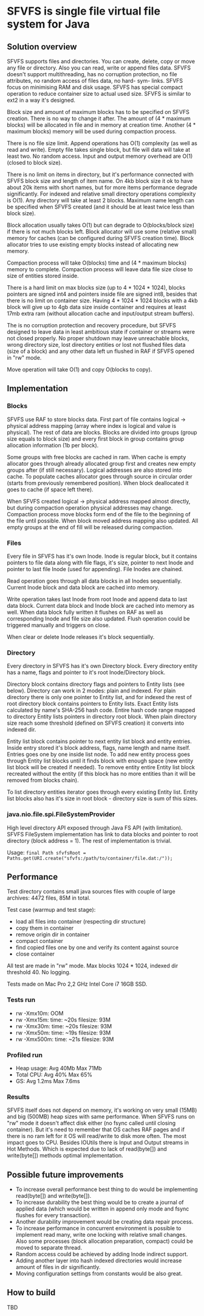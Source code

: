# SFVFS is single file virtual file system for Java #

## Solution overview ##

SFVFS supports files and directories. You can create, delete, copy or move any file or directory. Also you can read, write or append files data. SFVFS doesn't support multithreading, has no corruption protection, no file attributes, no random access of files data, no hard- sym- links. SFVFS focus on minimising RAM and disk usage. SFVFS has special compact operation to reduce container size to actual used size. SFVFS is similar to ext2 in a way it's designed.
 
Block size and amount of maximum blocks has to be specified on SFVFS creation. There is no way to change it after. The amount of (4 * maximum blocks) will be allocated in file and in memory at creation time. Another (4 * maximum blocks) memory will be used during compaction process. 

There is no file size limit. Append operations has O(1) complexity (as well as read and write). Empty file takes single block, but file will data will take at least two. No random access. Input and output memory overhead are O(1) (closed to block size). 

There is no limit on items in directory, but it's performance connected with SFVFS block size and length of item name. On 4kb block size it ok to have about 20k items with short names, but for more items performance degrade significantly. For indexed and relative small directory operations complexity is O(1). Any directory will take at least 2 blocks. Maximum name length can be specified when SFVFS created (and it should be at least twice less than block size).

Block allocation usually takes O(1) but can degrade to O(blocks/block size) if there is not much blocks left. Block allocator will use some (relative small) memory for caches (can be configured during SFVFS creation time). Block allocator tries to use existing empty blocks instead of allocating new memory.

Compaction process will take O(blocks) time and (4 * maximum blocks) memory to complete. Compaction process will leave data file size close to size of entities stored inside.

There is a hard limit on max blocks size (up to 4 * 1024 * 1024), blocks pointers are signed int4 and pointers inside file are signed int8, besides that there is no limit on container size. Having 4 * 1024 * 1024 blocks with a 4kb block will give up to 4gb data size inside container and requires at least 17mb extra ram (without allocation cache and input/output stream buffers).

The is no corruption protection and recovery procedure, but SFVFS designed to leave data in least ambitious state if container or streams were not closed properly. No proper shutdown may leave unreachable blocks, wrong directory size, lost directory entities or lost not flushed files data (size of a block) and any other data left un flushed in RAF if SFVFS opened in "rw" mode.

Move operation will take O(1) and copy O(blocks to copy).

## Implementation ##

### Blocks ###

SFVFS use RAF to store blocks data. First part of file contains logical -> physical address mapping (array where index is logical and value is physical). The rest of data are blocks. Blocks are divided into groups (group size equals to block size) and every first block in group contains group allocation information (1b per block). 

Some groups with free blocks are cached in ram. When cache is empty allocator goes through already allocated group first and creates new empty groups after (if still necessary). Logical addresses are also stored into cache. To populate caches allocator goes through source in circular order (starts from previously remembered position). When block deallocated it goes to cache (if space left there).

When SFVFS created logical -> physical address mapped almost directly, but during compaction operation physical addresses may change. Compaction process move blocks form end of the file to the beginning of the file until possible. When block moved address mapping also updated. All empty groups at the end of fill will be released during compaction.

### Files ###

Every file in SFVFS has it's own Inode. Inode is regular block, but it contains pointers to file data along with file flags, it's size, pointer to next Inode and pointer to last file Inode (used for appending). File Inodes are chained.

Read operation goes through all data blocks in all Inodes sequentially. Current Inode block and data block are cached into memory.

Write operation takes last Inode from root Inode and append data to last data block. Current data block and Inode block are cached into memory as well. When data block fully written it flushes on RAF as well as corresponding Inode and file size also updated. Flush operation could be triggered manually and triggers on close. 

When clear or delete Inode releases it's block sequentially.

### Directory ###

Every directory in SFVFS has it's own Directory block. Every directory entity has a name, flags and pointer to it's root Inode/Directory block.

Directory block contains directory flags and pointers to Entity lists (see below). Directory can work in 2 modes: plain and indexed. For plain directory there is only one pointer to Entity list, and for indexed the rest of root directory block contains pointers to Entity lists. Exact Entity lists calculated by name's SHA-256 hash code. Entire hash code range mapped to directory Entity lists pointers in directory root block. When plain directory size reach some threshold (defined on SFVFS creation) it converts into indexed dir.

Entity list block contains pointer to next entity list block and entity entries. Inside entry stored it's block address, flags, name length and name itself. Entries goes one by one inside list node. To add new entity process goes through Entity list blocks until it finds block with enough space (new entity list block will be created if needed). To remove entity entire Entity list block recreated without the entity (if this block has no more entities than it will be removed from blocks chain).
 
To list directory entities iterator goes through every existing Entity list. Entity list blocks also has it's size in root block - directory size is sum of this sizes.

### java.nio.file.spi.FileSystemProvider ###

High level directory API exposed through Java FS API (with limitation). SFVFS FileSystem implementation has link to data blocks and pointer to root directory (block address  = 1). The rest of implementation is trivial.

Usage:
`final Path sfvfsRoot = Paths.get(URI.create("sfvfs:/path/to/container/file.dat:/"));`

## Performance ##

Test directory contains small java sources files with couple of large archives: 4472 files, 85M in total.

Test case (warmup and test stage): 
- load all files into container (respecting dir structure) 
- copy them in container
- remove origin dir in container
- compact container
- find copied files one by one and verify its content against source
- close container

All test are made in "rw" mode. Max blocks 1024 * 1024, indexed dir threshold 40. No logging.

Tests made on Mac Pro 2,2 GHz Intel Core i7 16GB SSD.

### Tests run ###

- rw -Xmx10m: OOM
- rw -Xmx15m: time: ~20s filesize: 93M
- rw -Xmx30m: time: ~20s filesize: 93M
- rw -Xmx50m: time: ~19s filesize: 93M
- rw -Xmx500m: time: ~21s filesize: 93M

### Profiled run ###

- Heap usage: Avg 40Mb Max 71Mb
- Total CPU: Avg 40% Max 65%
- GS: Avg 1.2ms Max 7.6ms

### Results ###

SFVFS itself does not depend on memory, it's working on very small  (15MB) and big (500MB) heap sizes with same performance. 
When SFVFS runs on "rw" mode it doesn't affect disk either (no fsync called until closing container).
But it's need to remember that OS caches RAF pages and if there is no ram left for it OS will read/write to disk more often.
The most impact goes to CPU. Besides IOUtils there is Input and Output streams in Hot Methods. Which is expected due to lack of read(byte[]) and write(byte[]) methods optimal implementation.

## Possible future improvements ##
 
- To increase overall performance best thing to do would be implementing read(byte[]) and write(byte[]).
- To increase durability the best thing would be to create a journal of applied data (which would be written in append only mode and fsync flushes for every transaction).
- Another durability improvement would be creating data repair process.
- To increase performance in concurrent environment is possible to implement read many, write one locking with relative small changes. Also some processes (block allocation preparation, compact) could be moved to separate thread.
- Random access could be achieved by adding Inode indirect support.
- Adding another layer into hash indexed directories would increase amount of files in dir significantly.
- Moving configuration settings from constants would be also great. 

## How to build ##

TBD